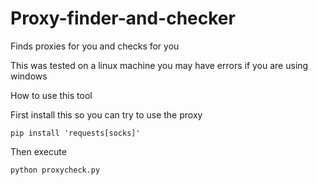 # Proxy-finder-and-checker
Finds proxies for you and checks for you

This was tested on a linux machine you may have errors if you are using windows

How to use this tool



First install this so you can try to use the proxy

```pip install 'requests[socks]'```

Then execute

```python proxycheck.py```
